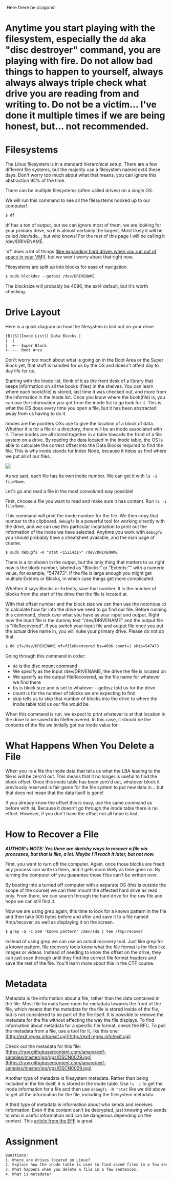  Here there be dragons! 

# Anytime you start playing with the filesystem, especially the `dd` aka "disc destroyer" command, you are playing with fire. Do not allow bad things to happen to yourself, always always always triple check what drive you are reading from and writing to. Do not be a victim... I've done it multiple times if we are being honest, but... not recommended.

# Filesystems

The Linux filesystem is in a standard hierarchical setup. There are a
few different file systems, but the majority use a filesystem named ext4
these days. Don't worry too much about what that means, you can ignore
this abstraction 95% of the time.

There can be multiple filesystems (often called drives) on a single OS.

We will run this command to see all the filesystems hooked up to our
computer!

``` default
$ df
```

df has a ton of output, but we can ignore most of them, we are looking
for your primary drive, so it is almost certainly the largest. Most
likely it will be called /dev/sda\_ , but who knows! For the rest of
this page I will be calling it /dev/DRIVENAME.

'df' does a lot of things ([like expanding hard drives when you run out
of space in your
VM](https://askubuntu.com/questions/116351/increase-partition-size-on-which-ubuntu-is-installed)!),
but we won't worry about that right now.

Filesystems are split up into blocks for ease of navigation.

``` default
$ sudo blockdev --getbsz /dev/DRIVENAME
```

The blocksize will probably be 4096, the ext4 default, but it's worth
checking.

# Drive Layout

Here is a quick diagram on how the filesystem is laid out on your drive.

``` default
[B][S][Inode List][ Data Blocks ] 
|  | 
|  +-- Super Block 
+----- Boot Area
```

Don't worry too much about what is going on in the Boot Area or the
Super Block yet, that stuff is handled for us by the OS and doesn't
affect day to day life for us.

Starting with the Inode list, think of it as the front desk of a library
that keeps information on all the books (files) in the shelves. You can
learn where each book(file) is stored, last time it was checked out, and
more from the information in the Inode list. Once you know where the
book(file) is, you can use the information you got from the inode list
to go look for it. This is what the OS does every time you open a file,
but it has been abstracted away from us having to do it.

Inodes are the pointers OSs use to give the location of a block of data.
Whether it is for a file or a directory, there will be an inode
associated with it. These inodes are all stored together in a table
towards the front of a file system on a drive. By reading the data
located in the inode table, the OS is able to calculate the correct
offset into the Data Blocks required to find the file. This is why inode
stands for Index Node, because it helps us find where we put all of our
files.

[![](https://files.cdn.thinkific.com/file_uploads/429463/images/2e2/86d/ff2/1629595447390.jpg)](https://en.wikipedia.org/wiki/File_descriptor)

As we said, each file has its own inode number. We can get it with
`ls -i fileName`.

Let's go and read a file in the most convoluted way possible! 

First, choose a file you want to read and make sure it has content. Run
`ls -i fileName.`

This command will print the inode number for the file. We then copy that
number to the clipboard. `debugfs` is a powerful tool for working
directly with the drive, and we can use this particular incantation to
print out the information of the inode we have selected. Anytime you
work with `debugfs` you should probably have a cheatsheet available, and
the man page of course.

``` default
$ sudo debugfs -R "stat <1521431>" /dev/DRIVENAME
```

There is a lot shown in the output, but the only thing that matters to
us right now is the block number, labeled as "Blocks:" or "Extents:""
with a numeric value, for example, "547473". If the file is large enough
you might get multiple Extents or Blocks, in which case things get more
complicated.

Whether it says Blocks or Extents, save that number. It is the number of
blocks from the start of the drive that the file is located at.

With that offset number and the block size we can then use the notorious
`dd` to calculate how far into the drive we need to go find our file.
Before running this command, check over what you have as your input and
output. Right now the input file is the dummy text "/dev/DRIVENAME" and
the output file is "fileRecovered". If you switch your input file and
output file once you put the actual drive name in, you will nuke your
primary drive. Please do not do that.

``` default
$ dd if=/dev/DRIVENAME of=fileRecovered bs=4096 count=1 skip=547473
```

Going through this command in order:

-   `dd` is the disc mount command
-   We specify as the input /dev/DRIVENAME, the drive the file is
    located on
-   We specify as the output fileRecovered, as the file name for
    whatever we find there
-   bs is block size and is set to whatever --getbsz told us for the
    drive
-   count is for the number of blocks we are expecting to find
-   skip tells us to skip that number of blocks into the drive to where
    the inode table told us our file would be

When this command is run, we expect to print whatever is at that
location in the drive to be saved into fileRecovered. In this case, it
should be the contents of the file we initially got our inode value for.

# What Happens When You Delete a File

When you `rm` a file the inode data that tells us what the LBA leading
to the file is will be zero'd out. This means that it no longer is
useful to find the block offset. Once this inode table has been zero'd
out, whatever block it previously reserved is fair game for the file
system to put new data in... but that does not mean that the data itself
is gone!

If you already know the offset this is easy, use the same command as
before with `dd`. Because it doesn't go through the inode table there is
no effect. However, if you don't have the offset not all hope is lost.

# How to Recover a File

***AUTHOR's NOTE: Yes there are sketchy ways to recover a file via
processes, but that is like, a lot. Maybe I'll teach it later, but not
now.***

First, you want to turn off the computer. Again, once those blocks are
freed any process can write in them, and it gets more likely as time
goes on. By turning the computer off you guarantee those files can't be
written over.

By booting into a turned off computer with a separate OS (this is
outside the scope of the course) we can then mount the affected hard
drive as read only. From there, we can search through the hard drive for
the raw file and hope we can still find it.

Now we are using grep again, this time to look for a known pattern in
the file and then take 500 bytes before and after and save it to a file
named /tmp/recover, as well as displaying it on the screen.

``` default
$ grep -a -C 500 'known pattern' /dev/sda | tee /tmp/recover
```

Instead of using grep we can use an actual recovery tool. Just like grep
for a known pattern, file recovery tools know what the file format is
for files like images or videos. Instead of needing to know the offset
on the drive, they can just scan through until they find the correct
file format headers and save the rest of the file. You'll learn more
about this in the CTF course.

# Metadata

Metadata is the information about a file, rather than the data contained
in the file. Most file formats have room for metadata towards the front
of the file, which means that the metadata for the file is stored inside
of the file, but is not considered to be part of the file itself. It is
possible to remove the metadata for the file without affecting the way
the file displays. To find information about metadata for a specific
file format, check the RFC. To pull the metadata from a file, use a tool
for it, like this one:
[http://exif.regex.info/exif.cgi](http://exif.regex.info/exif.cgi)

Check out the metadata for this file:
[https://raw.githubusercontent.com/ianare/exif-samples/master/jpg/gps/DSCN0029.jpg](https://raw.githubusercontent.com/ianare/exif-samples/master/jpg/gps/DSCN0029.jpg)

Another type of metadata is filesystem metadata. Rather than being
included in the file itself, it is stored in the inode table. Use
`ls -i` to get the inode information for a file and then use
`debugfs -R "stat` like we did above to get all the information for the
file, including the filesystem metadata.

A third type of metadata is information about who sends and receives
information. Even if the content can't be decrypted, just knowing who
sends to who is useful information and can be dangerous depending on the
context. This [article from the
EFF](https://www.eff.org/deeplinks/2013/06/why-metadata-matters) is
great.

# Assignment

``` default
Questions:
1. Where are drives located on Linux? 
2. Explain how the inode table is used to find saved files in a few sentences. 
3. What happens when you delete a file in a few sentences. 
4. What is metadata?  
```
